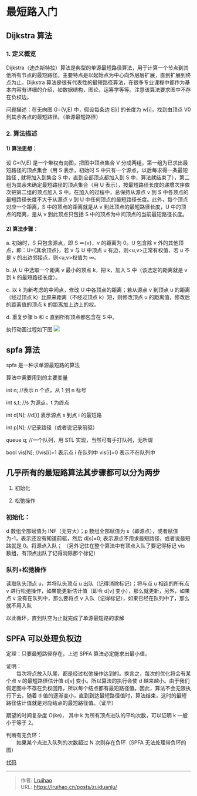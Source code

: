 # 最短路入门


## Dijkstra 算法

### 1. 定义概览

Dijkstra（迪杰斯特拉）算法是典型的单源最短路径算法，用于计算一个节点到其他所有节点的最短路径。主要特点是以起始点为中心向外层层扩展，直到扩展到终点为止。Dijkstra 算法是很有代表性的最短路径算法，在很多专业课程中都作为基本内容有详细的介绍，如数据结构，图论，运筹学等等。注意该算法要求图中不存在负权边。

问题描述：在无向图 G=(V,E) 中，假设每条边 E[i] 的长度为 w[i]，找到由顶点 V0 到其余各点的最短路径。（单源最短路径）

### 2. 算法描述

#### 1) 算法思想：

设 G=(V,E) 是一个带权有向图，把图中顶点集合 V 分成两组，第一组为已求出最短路径的顶点集合（用 S 表示，初始时 S 中只有一个源点，以后每求得一条最短路径 , 就将加入到集合 S 中，直到全部顶点都加入到 S 中，算法就结束了），第二组为其余未确定最短路径的顶点集合（用 U 表示），按最短路径长度的递增次序依次把第二组的顶点加入 S 中。在加入的过程中，总保持从源点 v 到 S 中各顶点的最短路径长度不大于从源点 v 到 U 中任何顶点的最短路径长度。此外，每个顶点对应一个距离，S 中的顶点的距离就是从 v 到此顶点的最短路径长度，U 中的顶点的距离，是从 v 到此顶点只包括 S 中的顶点为中间顶点的当前最短路径长度。

#### 2) 算法步骤：

a. 初始时，S 只包含源点，即 S ＝{v}，v 的距离为 0。U 包含除 v 外的其他顶点，即：U={其余顶点}，若 v 与 U 中顶点 u 有边，则<u,v>正常有权值，若 u 不是 v 的出边邻接点，则<u,v>权值为 ∞。

b. 从 U 中选取一个距离 v 最小的顶点 k，把 k，加入 S 中（该选定的距离就是 v 到 k 的最短路径长度）。

c. 以 k 为新考虑的中间点，修改 U 中各顶点的距离；若从源点 v 到顶点 u 的距离（经过顶点 k）比原来距离（不经过顶点 k）短，则修改顶点 u 的距离值，修改后的距离值的顶点 k 的距离加上边上的权。

d. 重复步骤 b 和 c 直到所有顶点都包含在 S 中。

执行动画过程如下图
![](https://i.loli.net/2018/08/22/5b7d134a26755.gif)

## spfa 算法

spfa 是一种求单源最短路的算法

算法中需要用到的主要变量

int n; //表示 n 个点，从 1 到 n 标号

int s,t; //s 为源点，t 为终点

int d[N]; //d[i] 表示源点 s 到点 i 的最短路

int p[N]; //记录路径（或者说记录前驱）

queue <int> q; //一个队列，用 STL 实现，当然可有手打队列，无所谓

bool vis[N]; //vis[i]=1 表示点 i 在队列中 vis[i]=0 表示不在队列中

## 几乎所有的最短路算法其步骤都可以分为两步

1. 初始化

2. 松弛操作

### 初始化：

d 数组全部赋值为 INF（无穷大）；p 数组全部赋值为 s（即源点），或者赋值为-1，表示还没有知道前驱，然后 d[s]=0; 表示源点不用求最短路径，或者说最短路就是 0。将源点入队；
（另外记住在整个算法中有顶点入队了要记得标记 vis 数组，有顶点出队了记得消除那个标记）

### 队列+松弛操作

读取队头顶点 u，并将队头顶点 u 出队（记得消除标记）；将与点 u 相连的所有点 v 进行松弛操作，如果能更新估计值（即令 d[v] 变小），那么就更新，另外，如果点 v 没有在队列中，那么要将点 v 入队（记得标记），如果已经在队列中了，那么就不用入队

以此循环，直到队空为止就完成了单源最短路的求解

## SPFA 可以处理负权边

定理：只要最短路径存在，上述 SPFA 算法必定能求出最小值。

证明：  
　　每次将点放入队尾，都是经过松弛操作达到的。换言之，每次的优化将会有某个点 v 的最短路径估计值 d[v] 变小。所以算法的执行会使 d 越来越小。由于我们假定图中不存在负权回路，所以每个结点都有最短路径值。因此，算法不会无限执行下去，随着 d 值的逐渐变小，直到到达最短路径值时，算法结束，这时的最短路径估计值就是对应结点的最短路径值。（证毕）

期望的时间复杂度 O(ke)， 其中 k 为所有顶点进队的平均次数，可以证明 k 一般小于等于 2。

判断有无负环：  
　　如果某个点进入队列的次数超过 N 次则存在负环（SPFA 无法处理带负环的图）

[代码](https://www.cnblogs.com/cyd308/p/4470762.html)


---

> 作者: [Lruihao](https://github.com/Lruihao)  
> URL: https://lruihao.cn/posts/zuiduanlu/  

